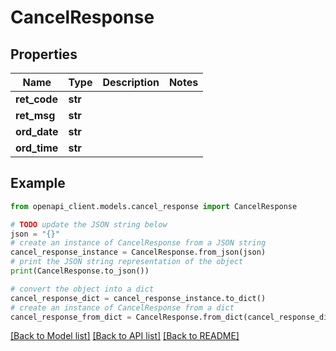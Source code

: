 # CancelResponse


## Properties

Name | Type | Description | Notes
------------ | ------------- | ------------- | -------------
**ret_code** | **str** |  | 
**ret_msg** | **str** |  | 
**ord_date** | **str** |  | 
**ord_time** | **str** |  | 

## Example

```python
from openapi_client.models.cancel_response import CancelResponse

# TODO update the JSON string below
json = "{}"
# create an instance of CancelResponse from a JSON string
cancel_response_instance = CancelResponse.from_json(json)
# print the JSON string representation of the object
print(CancelResponse.to_json())

# convert the object into a dict
cancel_response_dict = cancel_response_instance.to_dict()
# create an instance of CancelResponse from a dict
cancel_response_from_dict = CancelResponse.from_dict(cancel_response_dict)
```
[[Back to Model list]](../README.md#documentation-for-models) [[Back to API list]](../README.md#documentation-for-api-endpoints) [[Back to README]](../README.md)


